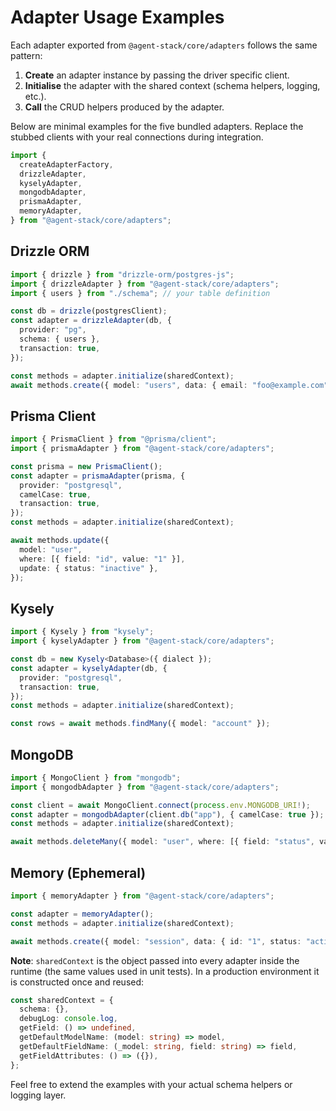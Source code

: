 # Adapter Usage Examples

Each adapter exported from `@agent-stack/core/adapters` follows the same pattern:

1. **Create** an adapter instance by passing the driver specific client.
2. **Initialise** the adapter with the shared context (schema helpers, logging, etc.).
3. **Call** the CRUD helpers produced by the adapter.

Below are minimal examples for the five bundled adapters. Replace the stubbed
clients with your real connections during integration.

```ts
import {
  createAdapterFactory,
  drizzleAdapter,
  kyselyAdapter,
  mongodbAdapter,
  prismaAdapter,
  memoryAdapter,
} from "@agent-stack/core/adapters";
```

## Drizzle ORM

```ts
import { drizzle } from "drizzle-orm/postgres-js";
import { drizzleAdapter } from "@agent-stack/core/adapters";
import { users } from "./schema"; // your table definition

const db = drizzle(postgresClient);
const adapter = drizzleAdapter(db, {
  provider: "pg",
  schema: { users },
  transaction: true,
});

const methods = adapter.initialize(sharedContext);
await methods.create({ model: "users", data: { email: "foo@example.com" } });
```

## Prisma Client

```ts
import { PrismaClient } from "@prisma/client";
import { prismaAdapter } from "@agent-stack/core/adapters";

const prisma = new PrismaClient();
const adapter = prismaAdapter(prisma, {
  provider: "postgresql",
  camelCase: true,
  transaction: true,
});
const methods = adapter.initialize(sharedContext);

await methods.update({
  model: "user",
  where: [{ field: "id", value: "1" }],
  update: { status: "inactive" },
});
```

## Kysely

```ts
import { Kysely } from "kysely";
import { kyselyAdapter } from "@agent-stack/core/adapters";

const db = new Kysely<Database>({ dialect });
const adapter = kyselyAdapter(db, {
  provider: "postgresql",
  transaction: true,
});
const methods = adapter.initialize(sharedContext);

const rows = await methods.findMany({ model: "account" });
```

## MongoDB

```ts
import { MongoClient } from "mongodb";
import { mongodbAdapter } from "@agent-stack/core/adapters";

const client = await MongoClient.connect(process.env.MONGODB_URI!);
const adapter = mongodbAdapter(client.db("app"), { camelCase: true });
const methods = adapter.initialize(sharedContext);

await methods.deleteMany({ model: "user", where: [{ field: "status", value: "inactive" }] });
```

## Memory (Ephemeral)

```ts
import { memoryAdapter } from "@agent-stack/core/adapters";

const adapter = memoryAdapter();
const methods = adapter.initialize(sharedContext);

await methods.create({ model: "session", data: { id: "1", status: "active" } });
```

**Note**: `sharedContext` is the object passed into every adapter inside the
runtime (the same values used in unit tests). In a production environment it is
constructed once and reused:

```ts
const sharedContext = {
  schema: {},
  debugLog: console.log,
  getField: () => undefined,
  getDefaultModelName: (model: string) => model,
  getDefaultFieldName: (_model: string, field: string) => field,
  getFieldAttributes: () => ({}),
};
```

Feel free to extend the examples with your actual schema helpers or logging
layer.
